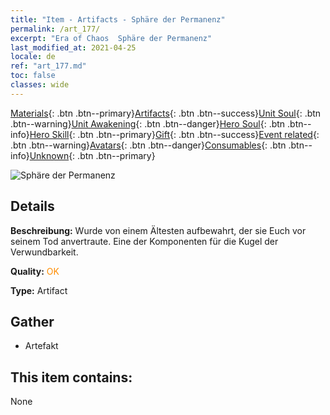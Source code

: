 ```yaml
---
title: "Item - Artifacts - Sphäre der Permanenz"
permalink: /art_177/
excerpt: "Era of Chaos  Sphäre der Permanenz"
last_modified_at: 2021-04-25
locale: de
ref: "art_177.md"
toc: false
classes: wide
---
```

 [Materials](/ItemsDE/){: .btn .btn--primary}[Artifacts](/ItemsDE/Artifacts/){: .btn .btn--success}[Unit Soul](/ItemsDE/UnitSoul/){: .btn .btn--warning}[Unit Awakening](/ItemsDE/UnitAwakening/){: .btn .btn--danger}[Hero Soul](/ItemsDE/HeroSoul/){: .btn .btn--info}[Hero Skill](/ItemsDE/HeroSkill/){: .btn .btn--primary}[Gift](/ItemsDE/Gift/){: .btn .btn--success}[Event related](/ItemsDE/Events/){: .btn .btn--warning}[Avatars](/ItemsDE/Avatars/){: .btn .btn--danger}[Consumables](/ItemsDE/Consumables/){: .btn .btn--info}[Unknown](/ItemsDE/Unknown/){: .btn .btn--primary}

 ![Sphäre der Permanenz](/images/t/artifact_40456.png)

## Details
 **Beschreibung:** Wurde von einem Ältesten aufbewahrt, der sie Euch vor seinem Tod anvertraute. Eine der Komponenten für die Kugel der Verwundbarkeit.

 **Quality:** <span style="color: #FF8C00">OK</span>

 **Type:** Artifact

## Gather

*    Artefakt 

## This item contains:

  None

